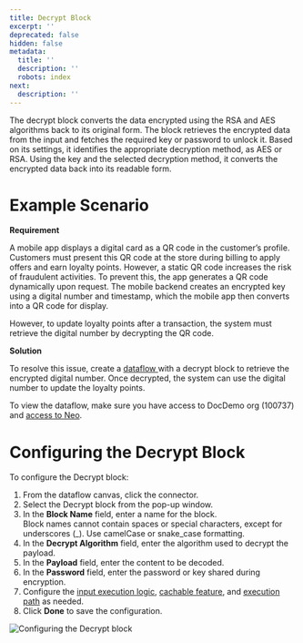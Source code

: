 ```yaml
---
title: Decrypt Block
excerpt: ''
deprecated: false
hidden: false
metadata:
  title: ''
  description: ''
  robots: index
next:
  description: ''
---
```

The decrypt block converts the data encrypted using the RSA and AES algorithms back to its original form. The block retrieves the encrypted data from the input and fetches the required key or password to unlock it. Based on its settings, it identifies the appropriate decryption method, as AES or RSA. Using the key and the selected decryption method, it converts the encrypted data back into its readable form.

# Example Scenario

**Requirement**

A mobile app displays a digital card as a QR code in the customer’s profile. Customers must present this QR code at the store during billing to apply offers and earn loyalty points. However, a static QR code increases the risk of fraudulent activities. To prevent this, the app generates a QR code dynamically upon request. The mobile backend creates an encrypted key using a digital number and timestamp, which the mobile app then converts into a QR code for display.

However, to update loyalty points after a transaction, the system must retrieve the digital number by decrypting the QR code.

**Solution**

To resolve this issue, create a [dataflow ](https://eu.intouch.capillarytech.com/extensions/neo/ui/rule/b13e61e9-bb24-464c-9e86-afe87c6c8a8e/version/6ee65b59-c5d8-4868-b770-5ea30f1176a6?ruleType=org)with a decrypt block to retrieve the encrypted digital number. Once decrypted, the system can use the digital number to update the loyalty points.

To view the dataflow, make sure you have access to DocDemo org (100737) and [access to Neo](https://docs.capillarytech.com/docs/access-management-neo#enabling-neo-extension-access--user-roles).

# Configuring the Decrypt Block

To configure the Decrypt block:

1. From the dataflow canvas, click the connector.
2. Select the Decrypt block from the pop-up window.
3. In the **Block Name** field, enter a name for the block.\
   Block names cannot contain spaces or special characters, except for underscores (\_). Use camelCase or snake\_case formatting.
4. In the **Decrypt Algorithm** field, enter the algorithm used to decrypt the payload.
5. In the **Payload** field, enter the content to be decoded.
6. In the **Password** field, enter the password or key shared during encryption.
7. Configure the [input execution logic](https://docs.capillarytech.com/docs/configuring-conditions), [cachable feature](https://docs.capillarytech.com/docs/configuring-caching), and [execution path](https://docs.capillarytech.com/docs/configuring-relations) as needed.
8. Click **Done** to save the configuration.

![Configuring the Decrypt block](https://files.readme.io/10ee2da0bc3272269f28e276120d3c1803f7d1d9502d5d3330fff41992fae529-24.03.2025_20.08.44_REC_Configuring_decrypt_block.gif)